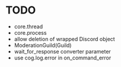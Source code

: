 # TODO

- core.thread
- core.process
- allow deletion of wrapped Discord object
- ModerationGuild(Guild)
- wait_for_response converter parameter
- use cog.log.error in on_command_error
